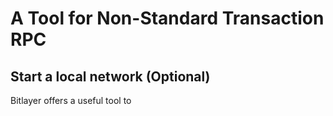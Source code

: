 # A Tool for Non-Standard Transaction RPC

## Start a local network (Optional)

Bitlayer offers a useful tool to
